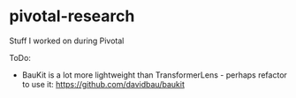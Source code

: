 # pivotal-research
Stuff I worked on during Pivotal

ToDo:
* BauKit is a lot more lightweight than TransformerLens - perhaps refactor to use it: https://github.com/davidbau/baukit
